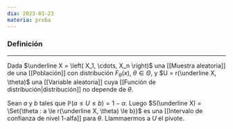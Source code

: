```yaml
---
dia: 2023-01-23
materia: proba
---
```

### Definición
---
Dada $\underline X = \left( X_1, \cdots, X_n \right)$ una [[Muestra aleatoria]] de una [[Población]] con distribución $F_\theta(x)$, $\theta \in \Theta$, y $U = r(\underline X, \theta)$ una [[Variable aleatoria]] cuya [[Función de distribución|distribución]] no depende de $\theta$.

Sean $a$ y $b$ tales que $\mathbb{P}(a \le U \le b) = 1 - \alpha$. Luego $S(\underline X) = \Set{\theta : a \le r(\underline X, \theta) \le b)}$ es una [[Intervalo de confianza de nivel 1-alfa]] para $\theta$. Llammaermos a $U$ el pivote.